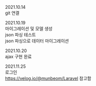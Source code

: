 2021.10.14  
git 연결  

2021.10.19  
마이그레이션 및 모델 생성  
json 파싱 테스트  
json 파싱으로 데이터 마이그레이션  

2021.10.20  
ajax 구현 완료

2021.11.25  
로그인  
https://velog.io/@munbeom/Laravel 참고함  
